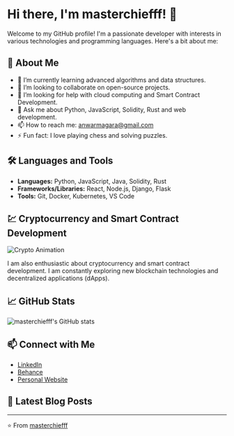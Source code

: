 # Hi there, I'm masterchiefff! 👋

Welcome to my GitHub profile! I'm a passionate developer with interests in various technologies and programming languages. Here's a bit about me:

## 🚀 About Me

- 🌱 I’m currently learning advanced algorithms and data structures.
- 👯 I’m looking to collaborate on open-source projects.
- 🤔 I’m looking for help with cloud computing and Smart Contract Development.
- 💬 Ask me about Python, JavaScript, Solidity, Rust and web development.
- 📫 How to reach me: [anwarmagara@gmail.com](anwarmagara@gmail.com)
- ⚡ Fun fact: I love playing chess and solving puzzles.

## 🛠️ Languages and Tools

- **Languages:** Python, JavaScript, Java, Solidity, Rust
- **Frameworks/Libraries:** React, Node.js, Django, Flask
- **Tools:** Git, Docker, Kubernetes, VS Code

## 💹 Cryptocurrency and Smart Contract Development

![Crypto Animation](https://media.giphy.com/media/3o6Zt481isNVuQI1l6/giphy.gif)

I am also enthusiastic about cryptocurrency and smart contract development. I am constantly exploring new blockchain technologies and decentralized applications (dApps).

## 📈 GitHub Stats

![masterchiefff's GitHub stats](https://github-readme-stats.vercel.app/api?username=masterchiefff&show_icons=true&theme=radical)

## 📫 Connect with Me

- [LinkedIn](https://www.linkedin.com/in/anwar-magara-b8806a105/)
- [Behance](https://www.behance.net/Anwar_Magara)
- [Personal Website](https://anwar254.github.io)

## 📝 Latest Blog Posts

<!-- BLOG-POST-LIST:START -->
<!-- BLOG-POST-LIST:END -->

---

⭐️ From [masterchiefff](https://github.com/masterchiefff)
